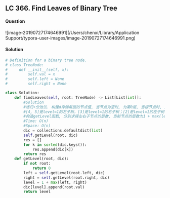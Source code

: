 ## LC 366. Find Leaves of Binary Tree

#### Question

![image-20190727174646991](/Users/chenxi/Library/Application Support/typora-user-images/image-20190727174646991.png)



#### Solution

```python
# Definition for a binary tree node.
# class TreeNode:
#     def __init__(self, x):
#         self.val = x
#         self.left = None
#         self.right = None

class Solution:
    def findLeaves(self, root: TreeNode) -> List[List[int]]:
        #Solution
        #递归+分治法. 构建d存储每层的节点值, 当节点为空时, 为第0层, 当根节点时, 为第1层, 以此类推.
        #[4, 5]是level=1的左子树，[3]是level=1的右子树；[2]是level=1的左子树，[2]是level=2,[1]是level=3
        #构造getLevel函数, 分别求得左右子节点的层数, 当前节点的层数为1 + max(left, right), 然后更新字典. 最后遍历字典的键, 将值加入res.
        #Time: O(n)
        #Space: O(n)    
        dic = collections.defaultdict(list)
        self.getLevel(root, dic)
        res = []
        for k in sorted(dic.keys()):
            res.append(dic[k])
        return res
    def getLevel(root, dic):
        if not root:
            return 0
        left = self.getLevel(root.left, dic)
        right = self.getLevel(root.right, dic)
        level = 1 + max(left, right)
        dic[level].append(root.val)
        return level
```

